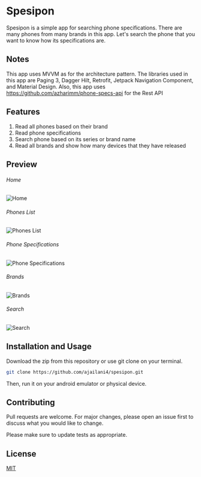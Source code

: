 # Spesipon
Spesipon is a simple app for searching phone specifications. There are many phones from many brands in this app. Let's search the phone that you want to know how its specifications are.

## Notes
This app uses MVVM as for the architecture pattern. The libraries used in this app are Paging 3, Dagger Hilt, Retrofit, Jetpack Navigation Component, and Material Design. Also, this app uses https://github.com/azharimm/phone-specs-api for the Rest API

## Features
1. Read all phones based on their brand
2. Read phone specifications
3. Search phone based on its series or brand name
4. Read all brands and show how many devices that they have released

## Preview
###### Home
![Home]()

###### Phones List
![Phones List]()

###### Phone Specifications
![Phone Specifications]()

###### Brands
![Brands]()

###### Search
![Search]()

## Installation and Usage
Download the zip from this repository or use git clone on your terminal.

```bash
git clone https://github.com/ajailani4/spesipon.git
```
Then, run it on your android emulator or physical device.

## Contributing
Pull requests are welcome. For major changes, please open an issue first to discuss what you would like to change.

Please make sure to update tests as appropriate.

## License
[MIT](https://choosealicense.com/licenses/mit/)
